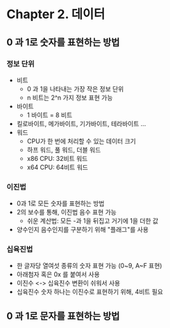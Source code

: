# Chapter 2. 데이터

## 0 과 1로 숫자를 표현하는 방법

### 정보 단위

- 비트
  - 0 과 1을 나타내는 가장 작은 정보 단위
  - n 비트는 2^n 가지 정보 표현 가능
- 바이트
  - 1 바이트 = 8 비트
- 킬로바이트, 메가바이트, 기가바이트, 테라바이트 ...
- 워드
  - CPU가 한 번에 처리할 수 있는 데이터 크기
  - 하프 워드, 풀 워드, 더블 워드
  - x86 CPU: 32비트 워드
  - x64 CPU: 64비트 워드


### 이진법

- 0과 1로 모든 숫자를 표현하는 방법
- 2의 보수를 통해, 이진법 음수 표현 가능
  - 쉬운 계산법: 모든 -과 1을 뒤집고 거기에 1을 더한 값
- 양수인지 음수인지를 구분하기 위해 "플래그"를 사용

### 십육진법

- 한 글자당 열여섯 종류의 숫자 표현 가능 (0~9, A~F 표현)
- 아래첨자 혹은 0x 를 붙여서 사용
- 이진수 <-> 십육진수 변환이 쉬워서 사용
- 십육진수 숫자 하나는 이진수로 표현하기 위해, 4비트 필요


## 0 과 1로 문자를 표현하는 방법
